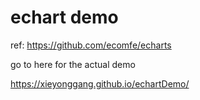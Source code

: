 ﻿# echart demo

ref: 
https://github.com/ecomfe/echarts

go to here for the actual demo

https://xieyonggang.github.io/echartDemo/

